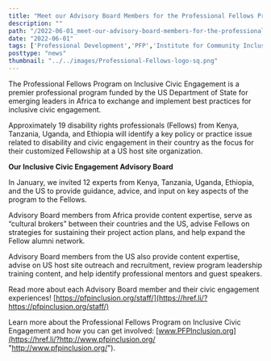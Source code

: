 ```yaml
---
title: "Meet our Advisory Board Members for the Professional Fellows Program on Inclusive Civic Engagement!"
description: ""
path: "/2022-06-01_meet-our-advisory-board-members-for-the-professional-fellows-program-on-inclusive-civic-engagement.md"
date: "2022-06-01"
tags: ['Professional Development','PFP','Institute for Community Inclusion']
posttype: "news"
thumbnail: "../../images/Professional-Fellows-logo-sq.png"
---
```



The Professional Fellows Program on Inclusive Civic Engagement is a premier professional program funded by the US Department of State for emerging leaders in Africa to exchange and implement best practices for inclusive civic engagement.  

Approximately 19 disability rights professionals (Fellows) from Kenya, Tanzania, Uganda, and Ethiopia will identify a key policy or practice issue related to disability and civic engagement in their country as the focus for their customized Fellowship at a US host site organization.

**Our Inclusive Civic Engagement Advisory Board**

In January, we invited 12 experts from Kenya, Tanzania, Uganda, Ethiopia, and the US to provide guidance, advice, and input on key aspects of the program to the Fellows.  

Advisory Board members from Africa provide content expertise, serve as “cultural brokers” between their countries and the US, advise Fellows on strategies for sustaining their project action plans, and help expand the Fellow alumni network.

Advisory Board members from the US also provide content expertise, advise on US host site outreach and recruitment, review program leadership training content, and help identify professional mentors and guest speakers.

Read more about each Advisory Board member and their civic engagement experiences! [https://pfpinclusion.org/staff/](https://href.li/?https://pfpinclusion.org/staff/)

Learn more about the Professional Fellows Program on Inclusive Civic Engagement and how you can get involved: [www.PFPInclusion.org](https://href.li/?http://www.pfpinclusion.org/ "http://www.pfpinclusion.org/").